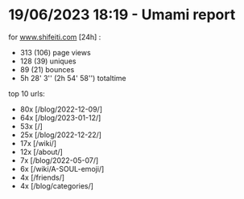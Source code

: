 # 19/06/2023 18:19 - Umami report
for www.shifeiti.com [24h] :

 - 313 (106) page views
 - 128 (39) uniques
 - 89 (21) bounces
 - 5h 28' 3'' (2h 54' 58'') totaltime


top 10 urls:
 - 80x [/blog/2022-12-09/]
 - 64x [/blog/2023-01-12/]
 - 53x [/]
 - 25x [/blog/2022-12-22/]
 - 17x [/wiki/]
 - 12x [/about/]
 - 7x [/blog/2022-05-07/]
 - 6x [/wiki/A-SOUL-emoji/]
 - 4x [/friends/]
 - 4x [/blog/categories/]


